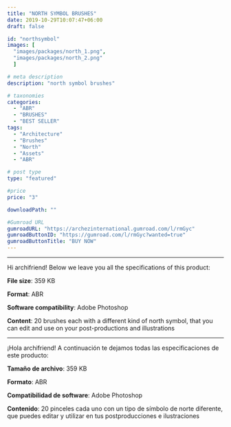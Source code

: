 ```yaml
---
title: "NORTH SYMBOL BRUSHES"
date: 2019-10-29T10:07:47+06:00
draft: false

id: "northsymbol"
images: [
  "images/packages/north_1.png",
  "images/packages/north_2.png"
  ]

# meta description
description: "north symbol brushes"

# taxonomies
categories:
  - "ABR"
  - "BRUSHES"
  - "BEST SELLER"
tags:
  - "Architecture"
  - "Brushes"
  - "North"
  - "Assets"
  - "ABR"

# post type
type: "featured"

#price
price: "3"

downloadPath: ""

#Gumroad URL
gumroadURL: "https://archezinternational.gumroad.com/l/rmGyc"
gumroadButtonID: "https://gumroad.com/l/rmGyc?wanted=true"
gumroadButtonTitle: "BUY NOW"
---
```


___

Hi archifriend! Below we leave you all the specifications of this product:

**File size**: 359 KB

**Format**: ABR

**Software compatibility**: Adobe Photoshop

**Content**: 20 brushes each with a different kind of north symbol, that you can edit and use on your post-productions and illustrations

_____

¡Hola archifriend! A continuación te dejamos todas las especificaciones de este producto:

**Tamaño de archivo**: 359 KB

**Formato**: ABR

**Compatibilidad de software**: Adobe Photoshop

**Contenido**: 20 pinceles cada uno con un tipo de símbolo de norte diferente, que puedes editar y utilizar en tus postproducciones e ilustraciones